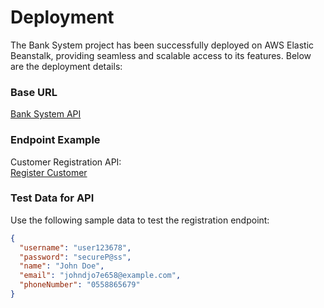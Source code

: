 # Deployment

The Bank System project has been successfully deployed on AWS Elastic Beanstalk, providing seamless and scalable access to its features. Below are the deployment details:

### Base URL
[Bank System API](http://bank-system-env.eba-85p6pris.eu-central-1.elasticbeanstalk.com)

### Endpoint Example
Customer Registration API:  
[Register Customer](http://bank-system-env.eba-85p6pris.eu-central-1.elasticbeanstalk.com/api/v1/customer/register)

### Test Data for API
Use the following sample data to test the registration endpoint:
```json
{
  "username": "user123678",
  "password": "secureP@ss",
  "name": "John Doe",
  "email": "johndjo7e658@example.com",
  "phoneNumber": "0558865679"
}
